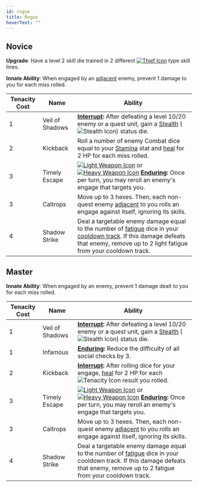 ```yaml
---
id: rogue
title: Rogue
hoverText: ""
---
```


## Novice

**Upgrade**: Have a level 2 skill die trained in 2 different [<img src="/icons/thief.svg" alt="Thief Icon" class="icon-svg" />](/docs/skill-lines/thief) type skill lines.

**Innate Ability**: When engaged by an [adjacent](/docs/glossary/adjacent) enemy, prevent 1 damage to you for each miss rolled.

| Tenacity Cost | Name            | Ability                                                                                                                                                                                                                                                                                                                                           |
| ------------- | --------------- | ------------------------------------------------------------------------------------------------------------------------------------------------------------------------------------------------------------------------------------------------------------------------------------------------------------------------------------------------- |
| 1             | Veil of Shadows | **[Interrupt](/docs/glossary/interrupt):** After defeating a level 10/20 enemy or a quest unit, gain a [Stealth](/docs/status-effects/stealth) (<img src="/icons/stealth.svg" alt="Stealth Icon" class="icon-svg" />) status die.                                                                                                                 |
| 2             | Kickback        | Roll a number of enemy Combat dice equal to your [Stamina](/docs/stats/stamina) stat and [heal](/docs/glossary/healing) for 2 HP for each miss rolled.                                                                                                                                                                                            |
| 3             | Timely Escape   | [<img src="/icons/light-weapon.svg" alt="Light Weapon Icon" class="icon-svg" />](/docs/battle-forms/light-weapon) or [<img src="/icons/heavy-weapon.svg" alt="Heavy Weapon Icon" class="icon-svg" />](/docs/battle-forms/heavy-weapon) **[Enduring](/docs/glossary/enduring):** Once per turn, you may reroll an enemy's engage that targets you. |
| 3             | Caltrops        | Move up to 3 hexes. Then, each non-quest enemy [adjacent](/docs/glossary/adjacent) to you rolls an engage against itself, ignoring its skills.                                                                                                                                                                                                    |
| 4             | Shadow Strike   | Deal a targetable enemy damage equal to the number of [fatigue](/docs/glossary/fatigue) dice in your [cooldown track](/docs/glossary/cooldown-track). If this damage defeats that enemy, remove up to 2 light fatigue from your cooldown track.                                                                                                   |

## Master

**Innate Ability**: When engaged by an enemy, prevent 1 damage dealt to you for each miss rolled.

| Tenacity Cost | Name            | Ability                                                                                                                                                                                                                                                                                                                                           |
| ------------- | --------------- | ------------------------------------------------------------------------------------------------------------------------------------------------------------------------------------------------------------------------------------------------------------------------------------------------------------------------------------------------- |
| 1             | Veil of Shadows | **[Interrupt](/docs/glossary/interrupt):** After defeating a level 10/20 enemy or a quest unit, gain a [Stealth](/docs/status-effects/stealth) (<img src="/icons/stealth.svg" alt="Stealth Icon" class="icon-svg" />) status die.                                                                                                                 |
| 1             | Infamous        | **[Enduring](/docs/glossary/enduring):** Reduce the difficulty of all social checks by 3.                                                                                                                                                                                                                                                         |
| 2             | Kickback        | **[Interrupt](/docs/glossary/interrupt):** After rolling dice for your engage, [heal](/docs/glossary/healing) for 2 HP for each <img src="/icons/tenacity.svg" alt="Tenacity Icon" class="icon-svg" /> result you rolled.                                                                                                                         |
| 3             | Timely Escape   | [<img src="/icons/light-weapon.svg" alt="Light Weapon Icon" class="icon-svg" />](/docs/battle-forms/light-weapon) or [<img src="/icons/heavy-weapon.svg" alt="Heavy Weapon Icon" class="icon-svg" />](/docs/battle-forms/heavy-weapon) **[Enduring](/docs/glossary/enduring):** Once per turn, you may reroll an enemy's engage that targets you. |
| 3             | Caltrops        | Move up to 3 hexes. Then, each non-quest enemy [adjacent](/docs/glossary/adjacent) to you rolls an engage against itself, ignoring its skills.                                                                                                                                                                                                    |
| 4             | Shadow Strike   | Deal a targetable enemy damage equal to the number of [fatigue](/docs/glossary/fatigue) dice in your cooldown track. If this damage defeats that enemy, remove up to 2 fatigue from your cooldown track.                                                                                                                                          |
